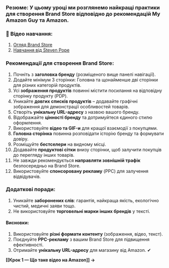 ### **Резюме**: У цьому уроці ми розглянемо найкращі практики для створення Brand Store відповідно до рекомендацій **My Amazon Guy** та **Amazon**.

### **🎥 Відео навчання**:

1. [Огляд Brand Store](https://www.youtube.com/watch?v=X8SWLEV9B64&t=11s)
2. [Навчання від Steven Pope](https://www.youtube.com/watch?v=AXLAjZj3aAA)

### **Рекомендації для створення Brand Store**:

1. Почніть з **заголовка бренду** (розміщеного вище панелі навігації).
2. Додайте мінімум 3 сторінки: Головна та щонайменше дві сторінки для різних категорій продуктів.
3. Усі **зображення продуктів** повинні містити посилання на відповідну сторінку продукту (PDP).
4. Уникайте **довгих списків продуктів** – додавайте графічні зображення для демонстрації особливостей товарів.
5. Створіть **унікальну URL-адресу** з назвою вашого бренду.
6. Відображайте **цінності бренду** та дотримуйтеся єдиного стилю оформлення.
7. Використовуйте **відео та GIF-и** для кращої взаємодії з покупцями.
8. **Головна сторінка** повинна розповідати історію бренду та формувати довіру.
9. Розміщуйте **бестселери** на видному місці.
10. Додавайте **продуктові сітки** внизу сторінки, щоб залучити покупців до перегляду інших товарів.
11. Не завжди рекомендується **направляти зовнішній трафік** безпосередньо на Brand Store.
12. Використовуйте **спонсоровану рекламу** (PPC) для залучення відвідувачів.

### **Додаткові поради**:

1. Уникайте **заборонених слів**: гарантія, найкраща якість, екологічно чистий, медичні заяви тощо.
2. Не використовуйте **торговельні марки інших брендів** у тексті.

#### **Висновки**:
1. Використовуйте **різні формати контенту** (зображення, відео, текст).
2. Поєднуйте **PPC-рекламу** з вашим Brand Store для підвищення ефективності.
3. Отримайте **унікальну URL-адресу** для магазину від Amazon. ✔

**[[Крок 1 — Що таке відео на Amazon]] →**